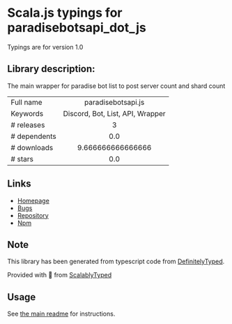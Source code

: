 
# Scala.js typings for paradisebotsapi_dot_js

Typings are for version 1.0

## Library description:
The main wrapper for paradise bot list to post server count and shard count

|                    |                 |
| ------------------ | :-------------: |
| Full name          | paradisebotsapi.js |
| Keywords           | Discord, Bot, List, API, Wrapper |
| # releases         | 3 |
| # dependents       | 0.0 |
| # downloads        | 9.666666666666666 |
| # stars            | 0.0 |

## Links
- [Homepage](https://github.com/ParadiseBotList/paradisebotsapi.js#readme)
- [Bugs](https://github.com/ParadiseBotList/paradisebotsapi.js/issues)
- [Repository](https://github.com/ParadiseBotList/paradisebotsapi.js)
- [Npm](https://www.npmjs.com/package/paradisebotsapi.js)
    


## Note
This library has been generated from typescript code from [DefinitelyTyped](https://definitelytyped.org).

Provided with :purple_heart: from [ScalablyTyped](https://github.com/oyvindberg/ScalablyTyped)

## Usage
See [the main readme](../../readme.md) for instructions.


